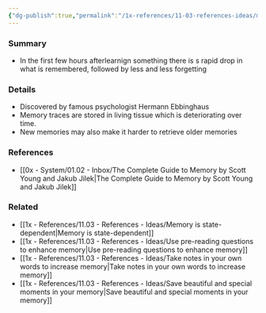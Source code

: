 ```yaml
---
{"dg-publish":true,"permalink":"/1x-references/11-03-references-ideas/memory-decay-is-exponential/","title":"Memory decay is exponential","dgShowBacklinks":false}
---
```



### Summary
- In the first few hours afterlearnign something there is s rapid drop in what is remembered, followed by less and less forgetting

### Details
- Discovered by famous psychologist Hermann Ebbinghaus
- Memory traces are stored in living tissue which is deteriorating over time.
- New memories may also make it harder to retrieve older memories

### References
- [[0x - System/01.02 - Inbox/The Complete Guide to Memory by Scott Young and Jakub Jilek\|The Complete Guide to Memory by Scott Young and Jakub Jilek]]

### Related
- [[1x - References/11.03 - References - Ideas/Memory is state-dependent\|Memory is state-dependent]]
- [[1x - References/11.03 - References - Ideas/Use pre-reading questions to enhance memory\|Use pre-reading questions to enhance memory]]
- [[1x - References/11.03 - References - Ideas/Take notes in your own words to increase memory\|Take notes in your own words to increase memory]]
- [[1x - References/11.03 - References - Ideas/Save beautiful and special moments in your memory\|Save beautiful and special moments in your memory]]